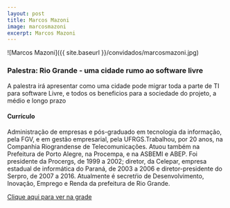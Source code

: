```yaml
---
layout: post
title: Marcos Mazoni
image: marcosmazoni
excerpt: Marcos Mazoni
---
```

![Marcos Mazoni]({{ site.baseurl }}/convidados/marcosmazoni.jpg)


### Palestra: Rio Grande - uma cidade rumo ao software livre

A palestra irá apresentar como uma cidade pode migrar toda a parte de TI para software Livre, e todos os beneficios para a sociedade do projeto, a médio e longo prazo

#### Currículo
Administração de empresas e pós-graduado em tecnologia da informação, pela FGV, e em gestão empresarial, pela UFRGS.Trabalhou, por 20 anos, na Companhia Riograndense de Telecomunicações. Atuou também na Prefeitura de Porto Alegre, na Procempa, e na ASBEMI e ABEP. Foi presidente da Procergs, de 1999 a 2002; diretor, da Celepar, empresa estadual de informática do Paraná, de 2003 a 2006 e diretor-presidente do Serpro, de 2007 a 2016. Atualmente é secretŕio de Desenvolvimento, Inovação, Emprego e Renda da prefeitura de Rio Grande.

[Clique aqui para ver na grade](https://ftsl.websiteseguro.com/ftsl9/grade/detail.html?pid=257)

